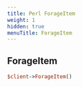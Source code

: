 ```yaml
---
title: Perl ForageItem
weight: 1
hidden: true
menuTitle: ForageItem
---
```

## ForageItem
```perl
$client->ForageItem()
```